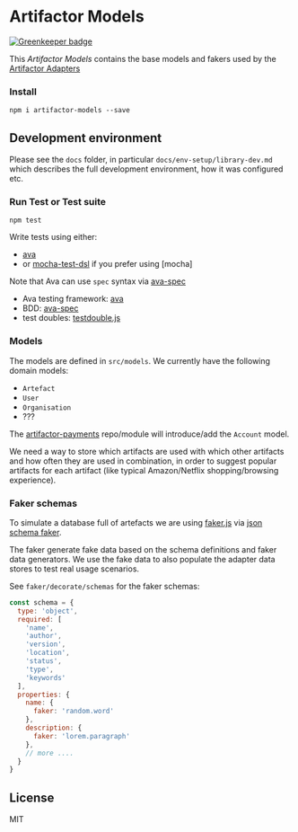 # Artifactor Models

[![Greenkeeper badge](https://badges.greenkeeper.io/kristianmandrup/artifactor-models.svg?token=eb1fe56bae1c11863f193fd8618bb0a774cc83f098aead456e12d4726960dd22)](https://greenkeeper.io/)

This *Artifactor Models* contains the base models and fakers used by 
the [Artifactor Adapters](https://github.com/kristianmandrup/artifactor-adapters)

### Install

`npm i artifactor-models --save`

## Development environment

Please see the `docs` folder, in particular `docs/env-setup/library-dev.md` 
which describes the full development environment, how it was configured etc.

### Run Test or Test suite

`npm test`

Write tests using either:
- [ava](https://github.com/ava/ava)
- or [mocha-test-dsl](https://www.npmjs.com/package/mocha-test-dsl) if you prefer using [mocha]

Note that Ava can use `spec` syntax via [ava-spec]()

- Ava testing framework: [ava](https://github.com/ava/ava)
- BDD: [ava-spec](https://www.npmjs.com/package/ava-spec)
- test doubles: [testdouble.js]()

### Models

The models are defined in `src/models`. We currently have the following domain models:

- `Artefact`
- `User`
- `Organisation`
- ???

The [artifactor-payments]() repo/module will introduce/add the `Account` model.

We need a way to store which artifacts are used with which other artifacts and how often they are used in combination, in order to suggest popular artifacts for each artifact (like typical Amazon/Netflix shopping/browsing experience).

### Faker schemas

To simulate a database full of artefacts we are using [faker.js](https://github.com/kristianmandrup/Faker.js/) via [json schema faker](json-schema-faker.js.org).

The faker generate fake data based on the schema definitions and faker data generators. We use the fake data to also populate the adapter data stores to test real usage scenarios.

See `faker/decorate/schemas` for the faker schemas:

```js
const schema = {
  type: 'object',
  required: [
    'name',
    'author',
    'version',
    'location',
    'status',
    'type',
    'keywords'
  ],
  properties: {
    name: {
      faker: 'random.word'
    },
    description: {
      faker: 'lorem.paragraph'
    },
    // more ....
  }
}
```

## License

MIT